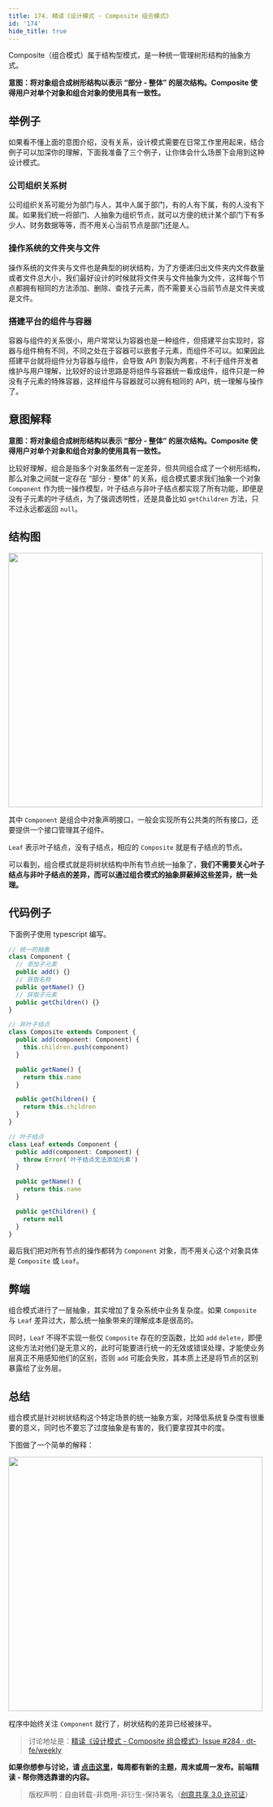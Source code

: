 ```yaml
---
title: 174. 精读《设计模式 - Composite 组合模式》
id: '174'
hide_title: true
---
```


Composite（组合模式）属于结构型模式，是一种统一管理树形结构的抽象方式。

**意图：将对象组合成树形结构以表示 “部分 - 整体” 的层次结构。Composite 使得用户对单个对象和组合对象的使用具有一致性。**

## 举例子

如果看不懂上面的意图介绍，没有关系，设计模式需要在日常工作里用起来，结合例子可以加深你的理解，下面我准备了三个例子，让你体会什么场景下会用到这种设计模式。

### 公司组织关系树

公司组织关系可能分为部门与人，其中人属于部门，有的人有下属，有的人没有下属。如果我们统一将部门、人抽象为组织节点，就可以方便的统计某个部门下有多少人、财务数据等等，而不用关心当前节点是部门还是人。

### 操作系统的文件夹与文件

操作系统的文件夹与文件也是典型的树状结构，为了方便递归出文件夹内文件数量或者文件总大小，我们最好设计的时候就将文件夹与文件抽象为文件，这样每个节点都拥有相同的方法添加、删除、查找子元素，而不需要关心当前节点是文件夹或是文件。

### 搭建平台的组件与容器

容器与组件的关系很小，用户常常认为容器也是一种组件，但搭建平台实现时，容器与组件稍有不同，不同之处在于容器可以嵌套子元素，而组件不可以。如果因此搭建平台就将组件分为容器与组件，会导致 API 割裂为两套，不利于组件开发者维护与用户理解，比较好的设计思路是将组件与容器统一看成组件，组件只是一种没有子元素的特殊容器，这样组件与容器就可以拥有相同的 API，统一理解与操作了。

## 意图解释

**意图：将对象组合成树形结构以表示 “部分 - 整体” 的层次结构。Composite 使得用户对单个对象和组合对象的使用具有一致性。**

比较好理解，组合是指多个对象虽然有一定差异，但共同组合成了一个树形结构，那么对象之间就一定存在 “部分 - 整体” 的关系，组合模式要求我们抽象一个对象 `Component` 作为统一操作模型，叶子结点与非叶子结点都实现了所有功能，即便是没有子元素的叶子结点，为了强调透明性，还是具备比如 `getChildren` 方法，只不过永远都返回 `null`。

## 结构图

<img width="500" src="https://img.alicdn.com/tfs/TB19t0j27Y2gK0jSZFgXXc5OFXa-1504-678.png"/>

其中 `Component` 是组合中对象声明接口，一般会实现所有公共类的所有接口，还要提供一个接口管理其子组件。

`Leaf` 表示叶子结点，没有子结点，相应的 `Composite` 就是有子结点的节点。

可以看到，组合模式就是将树状结构中所有节点统一抽象了，**我们不需要关心叶子结点与非叶子结点的差异，而可以通过组合模式的抽象屏蔽掉这些差异，统一处理。**

## 代码例子

下面例子使用 typescript 编写。

```typescript
// 统一的抽象
class Component {
  // 添加子元素
  public add() {}
  // 获取名称
  public getName() {}
  // 获取子元素
  public getChildren() {}
}

// 非叶子结点
class Composite extends Component {
  public add(component: Component) {
    this.children.push(component)
  }

  public getName() {
    return this.name
  }

  public getChildren() {
    return this.children
  }
}

// 叶子结点
class Leaf extends Component {
  public add(component: Component) {
    throw Error('叶子结点无法添加元素')
  }

  public getName() {
    return this.name
  }

  public getChildren() {
    return null
  }
}
```

最后我们把对所有节点的操作都转为 `Component` 对象，而不用关心这个对象具体是 `Composite` 或 `Leaf`。

## 弊端

组合模式进行了一层抽象，其实增加了复杂系统中业务复杂度。如果 `Composite` 与 `Leaf` 差异过大，那么统一抽象带来的理解成本是很高的。

同时，`Leaf` 不得不实现一些仅 `Composite` 存在的空函数，比如 `add` `delete`，即便这些方法对他们是无意义的，此时可能要进行统一的无效或错误处理，才能使业务层真正不用感知他们的区别，否则 `add` 可能会失败，其本质上还是将节点的区别暴露给了业务层。

## 总结

组合模式是针对树状结构这个特定场景的统一抽象方案，对降低系统复杂度有很重要的意义，同时也不要忘了过度抽象是有害的，我们要拿捏其中的度。

下图做了一个简单的解释：

<img width="500" src="https://img.alicdn.com/tfs/TB1_g24rvzO3e4jSZFxXXaP_FXa-1228-614.png"/>

程序中始终关注 `Component` 就行了，树状结构的差异已经被抹平。

> 讨论地址是：[精读《设计模式 - Composite 组合模式》· Issue #284 · dt-fe/weekly](https://github.com/dt-fe/weekly/issues/284)

**如果你想参与讨论，请 [点击这里](https://github.com/dt-fe/weekly)，每周都有新的主题，周末或周一发布。前端精读 - 帮你筛选靠谱的内容。**

> 版权声明：自由转载-非商用-非衍生-保持署名（[创意共享 3.0 许可证](https://creativecommons.org/licenses/by-nc-nd/3.0/deed.zh)）
